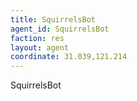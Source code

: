 ```yaml
---
title: SquirrelsBot
agent_id: SquirrelsBot 
faction: res
layout: agent
coordinate: 31.039,121.214 
---
```


SquirrelsBot
